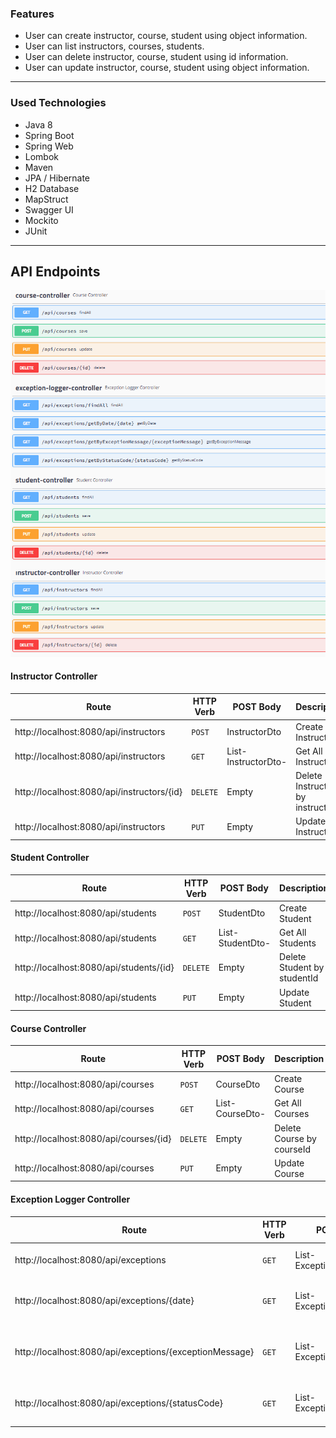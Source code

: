 ### Features


- User can create instructor, course, student using object information.
- User can list instructors, courses, students.
- User can delete instructor, course, student using id information.
- User can update instructor, course, student using object information.

----

### Used Technologies

- Java 8
- Spring Boot
- Spring Web
- Lombok
- Maven
- JPA / Hibernate
- H2 Database
- MapStruct
- Swagger UI
- Mockito
- JUnit

----

## API Endpoints

![endpoints](https://github.com/113-GittiGidiyor-Java-Spring-Bootcamp/fourth-homework-nejlasahin/blob/main/week4/src/main/java/spring/bootcamp/week4/docs/images/endpoints.png?raw=true)

#### Instructor Controller

| Route                                                        | HTTP Verb | POST Body  | Description              |
| ------------------------------------------------------------ | --------- | ---------- | ------------------------ |
| http://localhost:8080/api/instructors                         | `POST`    | InstructorDto   | Create Instructor                |
| http://localhost:8080/api/instructors                      | `GET`     | List-InstructorDto-      | Get All Instructors           |
| http://localhost:8080/api/instructors/{id}            | `DELETE`  | Empty    | Delete Instructor by instructorId  |
| http://localhost:8080/api/instructors         | `PUT`     | Empty    |   Update Instructor   |


#### Student Controller

| Route                                                        | HTTP Verb | POST Body  | Description              |
| ------------------------------------------------------------ | --------- | ---------- | ------------------------ |
| http://localhost:8080/api/students                         | `POST`    | StudentDto   | Create Student                |
| http://localhost:8080/api/students                      | `GET`     | List-StudentDto-      | Get All Students           |
| http://localhost:8080/api/students/{id}            | `DELETE`  | Empty    | Delete Student by studentId  |
| http://localhost:8080/api/students         | `PUT`     | Empty    |   Update Student   |


#### Course Controller

| Route                                                        | HTTP Verb | POST Body  | Description              |
| ------------------------------------------------------------ | --------- | ---------- | ------------------------ |
| http://localhost:8080/api/courses                         | `POST`    | CourseDto   | Create Course                |
| http://localhost:8080/api/courses                      | `GET`     | List-CourseDto-      | Get All Courses           |
| http://localhost:8080/api/courses/{id}            | `DELETE`  | Empty    | Delete Course by courseId  |
| http://localhost:8080/api/courses         | `PUT`     | Empty    |   Update Course   |


#### Exception Logger Controller

| Route                                                        | HTTP Verb | POST Body  | Description              |
| ------------------------------------------------------------ | --------- | ---------- | ------------------------ |
| http://localhost:8080/api/exceptions                         | `GET`    | List-ExceptionLoggerDto-   | Get All Exception Loggers                |
| http://localhost:8080/api/exceptions/{date}                      | `GET`     | List-ExceptionLoggerDto-      | Get All Exception Loggers By Date           |
| http://localhost:8080/api/exceptions/{exceptionMessage}            | `GET`  | List-ExceptionLoggerDto-    | Get All Exception Loggers By Exception Message  |
| http://localhost:8080/api/exceptions/{statusCode}         | `GET`     | List-ExceptionLoggerDto-    | Get All Exception By Status Code|

